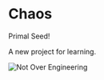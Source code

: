 # Chaos
Primal Seed!

A new project for learning.

![Not Over Engineering](https://static.oschina.net/uploads/space/2016/0127/154339_CIzU_2004011.png)
